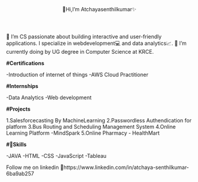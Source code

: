 <header>
👋Hi,I’m Atchayasenthilkumar✨
</header>
<body>
 👀 I’m CS passionate about building interactive and user-friendly applications. I specialize in webdevelopment💻 and data analytics📈. 
 🌱 I’m currently doing by UG degree in Computer Science at KRCE.

 **#Certifications**
 
 -Introduction of internet of things
 -AWS Cloud Practitioner

**#Internships**

-Data Analytics
-Web development

**#Projects**

1.Salesforcecasting By MachineLearning
2.Passwordless Authendication for platform
3.Bus Routing and Scheduling Management System
4.Online Learning Platform -MindSpark
5.Online Pharmacy - HealthMart


**#💪Skills**

-JAVA
-HTML
-CSS
-JavaScript
-Tableau
</body>

<footer>
  Follow me on linkedin
  🔗https://www.linkedin.com/in/atchaya-senthilkumar-6ba9ab257
</footer>


>
